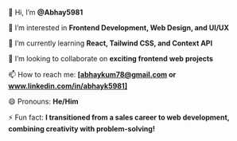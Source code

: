 

👋 Hi, I’m **@Abhay5981**

👀 I’m interested in **Frontend Development, Web Design, and UI/UX**

🌱 I’m currently learning **React, Tailwind CSS, and Context API**

💞️ I’m looking to collaborate on **exciting frontend web projects**

📫 How to reach me: **[abhaykum78@gmail.com or www.linkedin.com/in/abhayk5981]**

😄 Pronouns: **He/Him**

⚡ Fun fact: **I transitioned from a sales career to web development, combining creativity with problem-solving!**


<!---
Abhay5981/Abhay5981 is a ✨ special ✨ repository because its `README.md` (this file) appears on your GitHub profile.
You can click the Preview link to take a look at your changes.
--->
